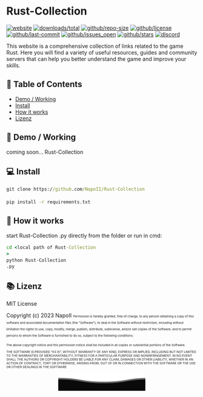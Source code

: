 
# Rust-Collection

[![website](https://img.shields.io/website?down_color=red&down_message=offline&label=Rust-Collection&up_color=greenb&up_message=Online&url=https://napoii.github.io/Rust-Collection/)](https://napoii.github.io/Rust-Collection/)
[![downloads/total](https://img.shields.io/github/downloads/NapoII/Rust-Collection/total)](https://github.com/NapoII/Rust-Collection/archive/refs/heads/main.zip) [![github/repo-size](https://img.shields.io/github/repo-size/NapoII/Rust-Collection)](https://github.com/NapoII/Rust-Collection/archive/refs/heads/main.zip) [![github/license](https://img.shields.io/github/license/NapoII/Rust-Collection)](https://github.com/NapoII/Rust-Collection/blob/main/LICENSE) [![github/last-commit](https://img.shields.io/github/downloads/NapoII/Rust-Collection/total)](https://img.shields.io/github/issues/NapoII/Rust-Collection?style=plastic) [![github/issues_open](https://img.shields.io/github/issues/NapoII/Rust-Collection?style=plastic)](https://img.shields.io/github/issues-raw/NapoII/Rust-Collection) [![github/stars](https://img.shields.io/github/stars/NapoII/Rust-Collection?style=social)](https://github.com/NapoII/Rust-Collection/stargazers) [![discord](https://img.shields.io/discord/190307701169979393)](https://discord.gg/knTKtKVfnr)


This website is a comprehensive collection of links related to the game Rust. Here you will find a variety of useful resources, guides and community servers that can help you better understand the game and improve your skills.
## 📝 Table of Contents
+ [Demo / Working](#demo)
+ [Install](#usage)
+ [How it works](#Use)
+ [Lizenz](#Lizenz)
## 🎥 Demo / Working <a name = "demo"></a>
coming soon...
Rust-Collection
## 💻 Install <a name = "usage"></a>
```cmd
git clone https://github.com/NapoII/Rust-Collection

pip install -r requirements.txt
```
## 💭 How it works <a name = "Use"></a>

start Rust-Collection
.py directly from the folder or run in cmd:
```cmd
cd <local path of Rust-Collection
>
python Rust-Collection
.py
```

## 📚 Lizenz <a name = "Lizenz"></a>
MIT License

Copyright (c) 2023 NapoII
<small><small><small>
Permission is hereby granted, free of charge, to any person obtaining a copy
of this software and associated documentation files (the "Software"), to deal
in the Software without restriction, including without limitation the rights
to use, copy, modify, merge, publish, distribute, sublicense, and/or sell
copies of the Software, and to permit persons to whom the Software is
furnished to do so, subject to the following conditions:

The above copyright notice and this permission notice shall be included in all
copies or substantial portions of the Software.

THE SOFTWARE IS PROVIDED "AS IS", WITHOUT WARRANTY OF ANY KIND, EXPRESS OR
IMPLIED, INCLUDING BUT NOT LIMITED TO THE WARRANTIES OF MERCHANTABILITY,
FITNESS FOR A PARTICULAR PURPOSE AND NONINFRINGEMENT. IN NO EVENT SHALL THE
AUTHORS OR COPYRIGHT HOLDERS BE LIABLE FOR ANY CLAIM, DAMAGES OR OTHER
LIABILITY, WHETHER IN AN ACTION OF CONTRACT, TORT OR OTHERWISE, ARISING FROM,
OUT OF OR IN CONNECTION WITH THE SOFTWARE OR THE USE OR OTHER DEALINGS IN THE
SOFTWARE
    
<p align="center">
<img src="https://raw.githubusercontent.com/NapoII/NapoII/233630a814f7979f575c7f764dbf1f4804b05332/Bottom.svg" alt="Github Stats" />
</p>
